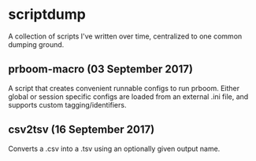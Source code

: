 # scriptdump
A collection of scripts I've written over time, centralized to one common dumping ground.

## prboom-macro (03 September 2017)
A script that creates convenient runnable configs to run prboom. Either global or session specific configs are
loaded from an external .ini file, and supports custom tagging/identifiers.

## csv2tsv (16 September 2017)
Converts a .csv into a .tsv using an optionally given output name.
